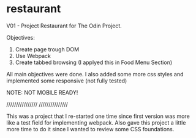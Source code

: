 # restaurant
V01 - Project Restaurant for The Odin Project.

Objectives:
1) Create page trough DOM
2) Use Webpack
3) Create tabbed browsing (I applyed this in Food Menu Section)

All main objectives were done.
I also added some more css styles and implemented some responsive (not fully tested)

NOTE: NOT MOBILE READY!

////////////////
///////////////

This was a project that I re-started one time since first version was more like a test field for implementing webpack.
Also gave this project a little more time to do it since I wanted to review some CSS foundations.



